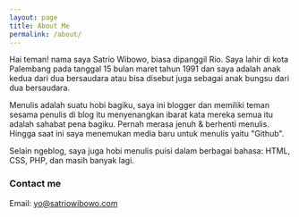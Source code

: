 ```yaml
---
layout: page
title: About Me
permalink: /about/
---
```


Hai teman! nama saya Satrio Wibowo, biasa dipanggil Rio. Saya lahir di kota Palembang pada tanggal 15 bulan maret tahun 1991 dan saya adalah anak kedua dari dua bersaudara atau bisa disebut juga sebagai anak bungsu dari dua bersaudara.

Menulis adalah suatu hobi bagiku, saya ini blogger dan memiliki teman sesama penulis di blog itu menyenangkan ibarat kata mereka semua itu adalah sahabat pena bagiku. Pernah merasa jenuh & berhenti menulis. Hingga saat ini saya menemukan media baru untuk menulis yaitu "Github".

Selain ngeblog, saya juga hobi menulis puisi dalam berbagai bahasa: HTML, CSS, PHP, dan masih banyak lagi.
### Contact me

Email: [yo@satriowibowo.com](mailto:yo@satriowibowo.com)
